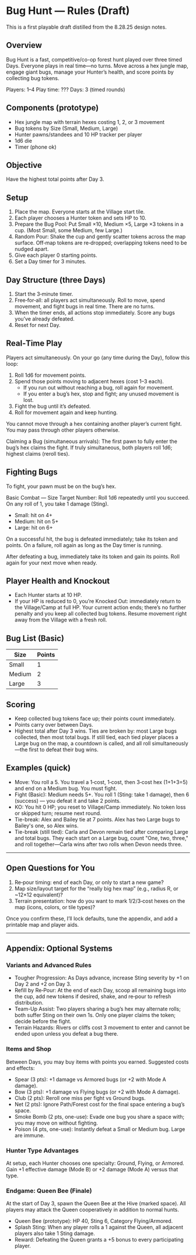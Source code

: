 # Bug Hunt — Rules (Draft)

This is a first playable draft distilled from the 8.28.25 design notes.

## Overview

Bug Hunt is a fast, competitive/co-op forest hunt played over three timed Days. Everyone plays in real time—no turns. Move across a hex jungle map, engage giant bugs, manage your Hunter’s health, and score points by collecting bug tokens.

Players: 1–4 
Play time: ??? 
Days: 3 (timed rounds)

## Components (prototype)

- Hex jungle map with terrain hexes costing 1, 2, or 3 movement
- Bug tokens by Size (Small, Medium, Large)
- Hunter pawns/standees and 10 HP tracker per player
- 1d6 die
- Timer (phone ok)

## Objective

Have the highest total points after Day 3.

## Setup

1. Place the map. Everyone starts at the Village start tile.
2. Each player chooses a Hunter token and sets HP to 10.
3. Prepare the Bug Pool: Put Small ×10, Medium ×5, Large ×3 tokens in a cup. (Most Small, some Medium, few Large.)
4. Random Pour: Shake the cup and gently scatter tokens across the map surface. Off‑map tokens are re‑dropped; overlapping tokens need to be nudged apart.
5. Give each player 0 starting points.
6. Set a Day timer for 3 minutes.

## Day Structure (three Days)

1. Start the 3‑minute timer.
2. Free‑for‑all: all players act simultaneously. Roll to move, spend movement, and fight bugs in real time. There are no turns.
3. When the timer ends, all actions stop immediately. Score any bugs you’ve already defeated.
4. Reset for next Day.

## Real‑Time Play

Players act simultaneously. On your go (any time during the Day), follow this loop:

1. Roll 1d6 for movement points.
2. Spend those points moving to adjacent hexes (cost 1–3 each).
   - If you run out without reaching a bug, roll again for movement.
   - If you enter a bug’s hex, stop and fight; any unused movement is lost.
3. Fight the bug until it’s defeated.
4. Roll for movement again and keep hunting.

You cannot move through a hex containing another player’s current fight. You may pass through other players otherwise.

Claiming a Bug (simultaneous arrivals): The first pawn to fully enter the bug’s hex claims the fight. If truly simultaneous, both players roll 1d6; highest claims (reroll ties).

## Fighting Bugs

To fight, your pawn must be on the bug’s hex.

Basic Combat — Size Target Number: Roll 1d6 repeatedly until you succeed. On any roll of 1, you take 1 damage (Sting).

- Small: hit on 4+
- Medium: hit on 5+
- Large: hit on 6+

On a successful hit, the bug is defeated immediately; take its token and points. On a failure, roll again as long as the Day timer is running.

After defeating a bug, immediately take its token and gain its points. Roll again for your next move when ready.

## Player Health and Knockout

- Each Hunter starts at 10 HP.
- If your HP is reduced to 0, you’re Knocked Out: immediately return to the Village/Camp at full HP. Your current action ends; there’s no further penalty and you keep all collected bug tokens. Resume movement right away from the Village with a fresh roll.


## Bug List (Basic)

| Size  | Points |
|-------|--------|
| Small | 1      |
| Medium| 2      |
| Large | 3      |

## Scoring

- Keep collected bug tokens face up; their points count immediately.
- Points carry over between Days.
- Highest total after Day 3 wins. Ties are broken by: most Large bugs collected, then most total bugs. If still tied, each tied player places a Large bug on the map, a countdown is called, and all roll simultaneously—the first to defeat their bug wins.

<!-- Endgame and detailed roster moved to Appendix -->

<!-- Variants moved to Appendix -->

## Examples (quick)

- Move: You roll a 5. You travel a 1‑cost, 1‑cost, then 3‑cost hex (1+1+3=5) and end on a Medium bug. You must fight.
- Fight (Basic): Medium needs 5+. You roll 1 (Sting: take 1 damage), then 6 (success) — you defeat it and take 2 points.
- KO: You hit 0 HP; you reset to Village/Camp immediately. No token loss or skipped turn; resume next round.
- Tie-break: Alex and Bailey tie at 7 points. Alex has two Large bugs to Bailey's one, so Alex wins.
- Tie-break (still tied): Carla and Devon remain tied after comparing Large and total bugs. They each start on a Large bug, count "One, two, three," and roll together—Carla wins after two rolls when Devon needs three.

---

## Open Questions for You

1. Re‑pour timing: end of each Day, or only to start a new game?
2. Map size/layout target for the “really big hex map” (e.g., radius R, or ~12×12 equivalent)?
3. Terrain presentation: how do you want to mark 1/2/3‑cost hexes on the map (icons, colors, or tile types)?

Once you confirm these, I’ll lock defaults, tune the appendix, and add a printable map and player aids.

---

## Appendix: Optional Systems

### Variants and Advanced Rules

- Tougher Progression: As Days advance, increase Sting severity by +1 on Day 2 and +2 on Day 3.
- Refill by Re‑Pour: At the end of each Day, scoop all remaining bugs into the cup, add new tokens if desired, shake, and re‑pour to refresh distribution.
- Team-Up Assist: Two players sharing a bug’s hex may alternate rolls; both suffer Sting on their own 1s. Only one player claims the token; decide before the fight.
- Terrain Hazards: Rivers or cliffs cost 3 movement to enter and cannot be ended upon unless you defeat a bug there.

### Items and Shop

Between Days, you may buy items with points you earned. Suggested costs and effects:

- Spear (3 pts): +1 damage vs Armored bugs (or +2 with Mode A damage).
- Bow (3 pts): +1 damage vs Flying bugs (or +2 with Mode A damage).
- Club (2 pts): Reroll one miss per fight vs Ground bugs.
- Net (2 pts): Ignore Path/Forest cost for the final space entering a bug’s space.
- Smoke Bomb (2 pts, one-use): Evade one bug you share a space with; you may move on without fighting.
- Poison (4 pts, one-use): Instantly defeat a Small or Medium bug. Large are immune.

### Hunter Type Advantages

At setup, each Hunter chooses one specialty: Ground, Flying, or Armored. Gain +1 effective damage (Mode B) or +2 damage (Mode A) versus that type.

### Endgame: Queen Bee (Finale)

At the start of Day 3, spawn the Queen Bee at the Hive (marked space). All players may attack the Queen cooperatively in addition to normal hunts.

- Queen Bee (prototype): HP 40, Sting 6, Category Flying/Armored.
- Splash Sting: When any player rolls a 1 against the Queen, all adjacent players also take 1 Sting damage.
- Reward: Defeating the Queen grants a +5 bonus to every participating player.

